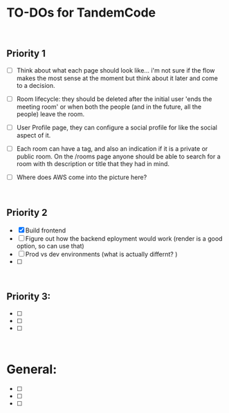# TO-DOs for TandemCode

<br>

## Priority 1

- [ ] Think about what each page should look like... i'm not sure if the flow makes the most sense at the moment but think about it later and come to a decision.

- [ ] Room lifecycle: they should be deleted after the initial user 'ends the meeting room' or when both the people (and in the future, all the people) leave the room.

- [ ] User Profile page, they can configure a social profile for like the social aspect of it.

- [ ] Each room can have a tag, and also an indication if it is a private or public room. On the /rooms page anyone should be able to search for a room with th description or title that they had in mind.

- [ ] Where does AWS come into the picture here?

<br/>

## Priority 2

- [x] Build frontend
- [ ] Figure out how the backend eployment would work (render is a good option, so can use that)
- [ ] Prod vs dev environments (what is actually differnt? )
- [ ]

<br/>

## Priority 3:

- [ ]
- [ ]
- [ ]

<br/>

# General:

- [ ]
- [ ]
- [ ]

<br/>
